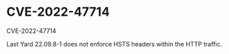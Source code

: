 # CVE-2022-47714
CVE-2022-47714

Last Yard 22.09.8-1 does not enforce HSTS headers within the HTTP traffic.

